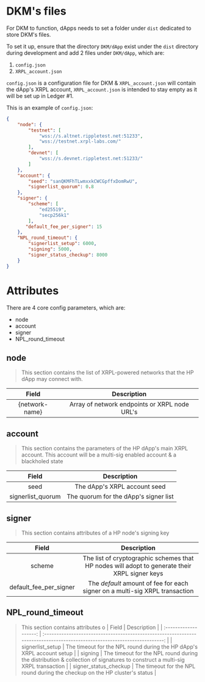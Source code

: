 # DKM's files

For DKM to function, dApps needs to set a folder under `dist` dedicated to store DKM's files.

To set it up, ensure that the directory `DKM/dApp` exist under the `dist` directory during development and add 2 files under `DKM/dApp`, which are:
1. `config.json`
2. `XRPL_account.json`

`config.json` is a configuration file for DKM & `XRPL_account.json` will contain the dApp's XRPL account, `XRPL_account.json` is intended to stay empty as it will be set up in Ledger #1.

This is an example of `config.json`:

```json
{
    "node": {
        "testnet": [
            "wss://s.altnet.rippletest.net:51233",
            "wss://testnet.xrpl-labs.com/"
        ],
        "devnet": [
            "wss://s.devnet.rippletest.net:51233/"
        ]
    },
    "account": {
        "seed": "sanQKMFhTLwmxxkCWCGpffxDomRwU",
        "signerlist_quorum": 0.8
    },
    "signer": {
        "scheme": [
            "ed25519",
            "secp256k1"
        ],
       "default_fee_per_signer": 15
    },
    "NPL_round_timeout": {
        "signerlist_setup": 6000,
        "signing": 5000,
        "signer_status_checkup": 8000
    }
}
```

# Attributes

There are 4 core config parameters, which are:
- node
- account
- signer
- NPL_round_timeout


## node

> This section contains the list of XRPL-powered networks that the HP dApp may connect with.

|     Field      |                  Description                  |
| :------------: | :-------------------------------------------: |
| {network-name} | Array of network endpoints or XRPL node URL's |

## account

> This section contains the parameters of the HP dApp's main XRPL account. This account will be a multi-sig enabled account & a blackholed state

|       Field       |             Description               |
| :---------------: | :-----------------------------------: |
|       seed        |     The dApp's XRPL account seed      |
| signerlist_quorum | The quorum for the dApp's signer list |

## signer

> This section contains attributes of a HP node's signing key

|         Field          |                                       Description                                             |
| :--------------------: | :-------------------------------------------------------------------------------------------: |
|         scheme         | The list of cryptographic schemes that HP nodes will adopt to generate their XRPL signer keys |
| default_fee_per_signer |          The *default* amount of fee for each signer on a multi-sig XRPL transaction          |

## NPL_round_timeout

> This section contains attributes o
|        Field          |                                                        Description                                                         |
| :-------------------: | :------------------------------------------------------------------------------------------------------------------------: |
|    signerlist_setup   |                            The timeout for the NPL round during the HP dApp's XRPL account setup                           |
|        signing        | The timeout for the NPL round during the distribution & collection of signatures to construct a multi-sig XRPL transaction |
| signer_status_checkup |                        The timeout for the NPL round during the checkup on the HP cluster's status                         |